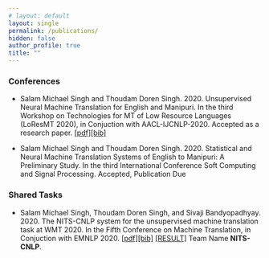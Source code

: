 ```yaml
---
# layout: default
layout: single
permalink: /publications/
hidden: false
author_profile: true
title: ""
---
```



### Conferences
- Salam Michael Singh and Thoudam Doren Singh. 2020. Unsupervised Neural Machine Translation for English and Manipuri. In the third Workshop on Technologies for MT of Low Resource Languages (LoResMT 2020), in Conjuction with AACL-IJCNLP-2020. Accepted as a research paper. [[pdf]](https://www.aclweb.org/anthology/2020.loresmt-1.10.pdf)[[bib]](https://www.aclweb.org/anthology/2020.loresmt-1.10.bib)

- Salam Michael Singh and Thoudam Doren Singh. 2020. Statistical and Neural Machine Translation Systems of English to Manipuri: A Preliminary Study. In the third International Conference Soft Computing and Signal Processing. Accepted, Publication Due

### Shared Tasks
- Salam Michael Singh, Thoudam Doren Singh, and Sivaji Bandyopadhyay. 2020. The NITS-CNLP system for the unsupervised machine translation task at WMT 2020. In the Fifth Conference on Machine Translation, in Conjuction with EMNLP 2020. [[pdf]](https://www.aclweb.org/anthology/2020.wmt-1.135.pdf)[[bib]](https://www.aclweb.org/anthology/2020.wmt-1.135.bib) [[RESULT]](http://matrix.statmt.org/matrix/systems_list/1920) Team Name **NITS-CNLP**.

